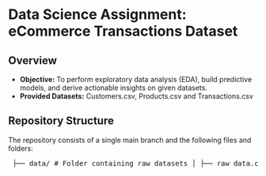 # Data Science Assignment: eCommerce Transactions Dataset

## Overview
- **Objective:** To perform exploratory data analysis (EDA), build predictive models, and derive actionable insights on given datasets.
- **Provided Datasets:** Customers.csv, Products.csv and Transactions.csv

## Repository Structure
The repository consists of a single main branch and the following files and folders:
<pre> ├── data/ # Folder containing raw datasets │ ├── raw_data.csv # Example raw dataset file │ └── processed_data.csv # Example processed dataset file ├── src/ # Source code directory │ ├── __init__.py # Initialization file for the source code │ ├── main.py # Main script where the application runs │ └── utils.py # Utility functions used across scripts ├── notebooks/ # Jupyter notebooks for analysis │ ├── analysis.ipynb # Notebook for initial data analysis │ └── visualization.ipynb # Notebook for data visualization ├── README.md # Project overview and documentation ├── requirements.txt # List of dependencies required to run the project └── LICENSE # The license information for the repository </pre>



